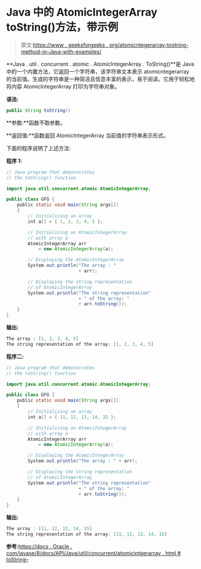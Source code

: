 # Java 中的 AtomicIntegerArray toString()方法，带示例

> 原文:[https://www . geeksforgeeks . org/atomicntegerarray-tostring-method-in-Java-with-examples/](https://www.geeksforgeeks.org/atomicintegerarray-tostring-method-in-java-with-examples/)

**Java . util . concurrent . atomic . AtomicIntegerArray . ToString()**是 Java 中的一个内置方法，它返回一个字符串，该字符串文本表示 atomicntegerarray 的当前值。生成的字符串是一种简洁且信息丰富的表示，易于阅读。它用于轻松地将内容 AtomicIntegerArray 打印为字符串对象。

**语法:**

```java
public String toString()
```

**参数:**函数不取参数。

**返回值:**函数返回 AtomicIntegerArray 当前值的字符串表示形式。

下面的程序说明了上述方法:

**程序 1:**

```java
// Java program that demonstrates
// the toString() function

import java.util.concurrent.atomic.AtomicIntegerArray;

public class GFG {
    public static void main(String args[])
    {
        // Initializing an array
        int a[] = { 1, 2, 3, 4, 5 };

        // Initializing an AtomicIntegerArray
        // with array a
        AtomicIntegerArray arr
            = new AtomicIntegerArray(a);

        // Displaying the AtomicIntegerArray
        System.out.println("The array : "
                           + arr);

        // Displaying the string representation
        // of AtomicIntegerArray
        System.out.println("The string representation"
                           + " of the array: "
                           + arr.toString());
    }
}
```

**输出:**

```java
The array : [1, 2, 3, 4, 5]
The string representation of the array: [1, 2, 3, 4, 5]

```

**程序二:**

```java
// Java program that demonstrates
// the toString() function

import java.util.concurrent.atomic.AtomicIntegerArray;

public class GFG {
    public static void main(String args[])
    {
        // Initializing an array
        int a[] = { 11, 12, 13, 14, 15 };

        // Initializing an AtomicIntegerArray
        // with array a
        AtomicIntegerArray arr
            = new AtomicIntegerArray(a);

        // Displaying the AtomicIntegerArray
        System.out.println("The array : " + arr);

        // Displaying the string representation
        // of AtomicIntegerArray
        System.out.println("The string representation"
                           + " of the array: "
                           + arr.toString());
    }
}
```

**输出:**

```java
The array : [11, 12, 13, 14, 15]
The string representation of the array: [11, 12, 13, 14, 15]

```

**参考:**[https://docs . Oracle . com/javase/8/docs/API/Java/util/concurrent/atomicintgerarray . html # toString–](https://docs.oracle.com/javase/8/docs/api/java/util/concurrent/atomic/AtomicIntegerArray.html#toString--)